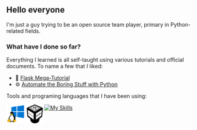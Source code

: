 ## Hello everyone
I'm just a guy trying to be an open source team player, primary in Python-related fields.

### What have I done so far?
<!-- Emoji from ikatyang/emoji-cheat-sheet-->
Everything I learned is all self-taught using various tutorials and official documents. To name a few that I liked: 
- :mega: [Flask Mega-Tutorial](https://blog.miguelgrinberg.com/post/the-flask-mega-tutorial-part-i-hello-world)
- :gear: [Automate the Boring Stuff with Python](https://automatetheboringstuff.com/2e/chapter0/)

Tools and programing languages that I have been using: 
<!-- Images from skillicons, and simpleicons-->
[![My Skills](https://skillicons.dev/icons?i=py,bash,windows,ubuntu,vscode,git,github,gitlab,docker,html,css,flask,django)](https://skillicons.dev)
<img align="left" alt="WSL" width="50px" src="images/wsl.png" /> 
<img align="left" alt="VirtualBox" width="50px" src="images/virtualbox.svg" /> 


